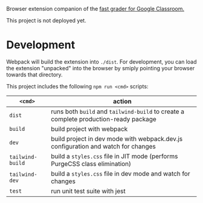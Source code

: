 Browser extension companion of the [fast grader for Google
Classroom.](https://classfast.app/)

This project is not deployed yet.

# Development

Webpack will build the extension into `./dist`. For development, you can load
the extension "unpacked" into the browser by smiply pointing your browser
towards that directory.

This project includes the following `npm run <cmd>` scripts:

| `<cmd>`          | action                                                                               |
| ---------------- | ------------------------------------------------------------------------------------ |
| `dist`           | runs both `build` and `tailwind-build` to create a complete production-ready package |
| `build`          | build project with webpack                                                           |
| `dev`            | build project in dev mode with webpack.dev.js configuration and watch for changes    |
| `tailwind-build` | build a `styles.css` file in JIT mode (performs PurgeCSS class elimination)          |
| `tailwind-dev`   | build a `styles.css` file in dev mode and watch for changes                          |
| `test`           | run unit test suite with jest                                                        |
